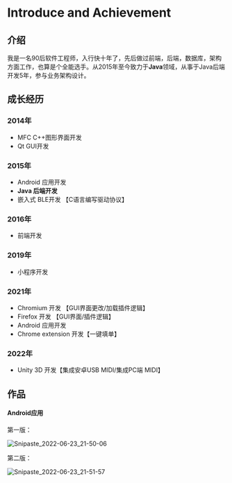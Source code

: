 # Introduce and Achievement

## 介绍

我是一名90后软件工程师，入行快十年了，先后做过前端，后端，数据库，架构方面工作，也算是个全能选手。从2015年至今致力于**Java**领域，从事于Java后端开发5年，参与业务架构设计。

## 成长经历

### 2014年
- MFC C++图形界面开发
- Qt GUI开发

### 2015年
- Android 应用开发
- **Java 后端开发**
- 嵌入式 BLE开发 【C语言编写驱动协议】

### 2016年
- 前端开发

### 2019年
- 小程序开发

### 2021年
- Chromium 开发 【GUI界面更改/加载插件逻辑】
- Firefox 开发 【GUI界面/插件逻辑】
- Android 应用开发
- Chrome extension 开发【一键填单】

### 2022年

- Unity 3D 开发【集成安卓USB MIDI/集成PC端 MIDI】



## 作品

#### Android应用

第一版：

![Snipaste_2022-06-23_21-50-06](http://image.areu.me/20220626223037.jpg)

第二版：

![Snipaste_2022-06-23_21-51-57](http://image.areu.me/20220626223114.jpg)

